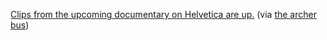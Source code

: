 ---
layout: post
wordpress_id: 174
wordpress_url: http://noesbueno.com/archives/174
date: '2006-12-15 11:41:49 -0600'
date_gmt: '2006-12-15 16:41:49 -0600'
body: |
  <p><a href="http://www.helveticafilm.com/clips.html">Clips from the upcoming documentary on Helvetica are up.</a> <span class="via">(via <a href="http://www.thearcherbus.com">the archer bus</a>)</span></p>
---